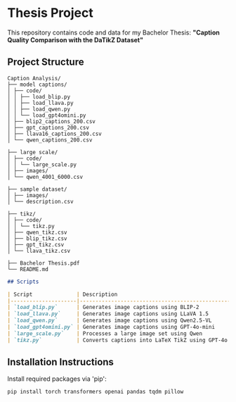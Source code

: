 # Thesis Project 
This repository contains code and data for my Bachelor Thesis:
**"Caption Quality Comparison with the DaTikZ Dataset"**

## Project Structure
```
Caption Analysis/
├── model captions/
│ ├── code/
│ │ ├── load_blip.py
│ │ ├── load_llava.py
│ │ ├── load_qwen.py
│ │ └── load_gpt4omini.py
│ ├── blip2_captions_200.csv
│ ├── gpt_captions_200.csv
│ ├── llava16_captions_200.csv
│ └── qwen_captions_200.csv

├── large scale/
│ ├── code/
│ │ └── large_scale.py
│ ├── images/
│ └── qwen_4001_6000.csv

├── sample dataset/
│ ├── images/
│ └── description.csv

├── tikz/
│ ├── code/
│ │ └── tikz.py
│ ├── qwen_tikz.csv
│ ├── blip_tikz.csv
│ ├── gpt_tikz.csv
│ └── llava_tikz.csv

├── Bachelor Thesis.pdf
└── README.md
```

```md
## Scripts

| Script              | Description                                        |
|---------------------|----------------------------------------------------|
| `load_blip.py`      | Generates image captions using BLIP-2              |
| `load_llava.py`     | Generates image captions using LLaVA 1.5           |
| `load_qwen.py`      | Generates image captions using Qwen2.5-VL          |
| `load_gpt4omini.py` | Generates image captions using GPT-4o-mini         |
| `large_scale.py`    | Processes a large image set using Qwen             |
| `tikz.py`           | Converts captions into LaTeX TikZ using GPT-4o     |
```

## Installation Instructions
Install required packages via 'pip':
```bash
pip install torch transformers openai pandas tqdm pillow
```